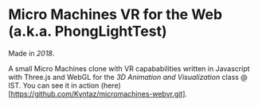# Micro Machines VR for the Web (a.k.a. PhongLightTest)
Made in *2018*.

A small Micro Machines clone with VR capababilities written in Javascript with Three.js and WebGL for the *3D Animation and Visualization* class @ IST.
You can see it in action (here)[https://github.com/Kyntaz/micromachines-webvr.git].
